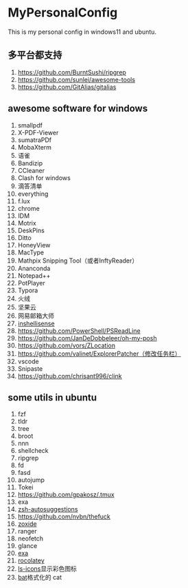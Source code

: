 # MyPersonalConfig

This is my personal config in windows11 and ubuntu.

## 多平台都支持

1. <https://github.com/BurntSushi/ripgrep>
2. <https://github.com/sunlei/awesome-tools>
3. <https://github.com/GitAlias/gitalias>

## awesome software for windows
1. smallpdf
2. X-PDF-Viewer
3. sumatraPDf
4. MobaXterm
5. 语雀
6. Bandizip
7. CCleaner
8. Clash for windows
9. 滴答清单
10. everything
11. f.lux
12. chrome
13. IDM
14. Motrix
15. DeskPins
16. Ditto
17. HoneyView
18. MacType
19. Mathpix Snipping Tool（或者InftyReader）
20. Ananconda
21. Notepad++
22. PotPlayer
23. Typora
24. 火绒
25. 坚果云
26. 网易邮箱大师
27. [inshellisense](https://github.com/microsoft/inshellisense)
28. <https://github.com/PowerShell/PSReadLine>
29. <https://github.com/JanDeDobbeleer/oh-my-posh>
30. <https://github.com/vors/ZLocation>
31. <https://github.com/valinet/ExplorerPatcher（修改任务栏）>
32. vscode
33. Snipaste
34. <https://github.com/chrisant996/clink>

## some utils in ubuntu
1. fzf
2. tldr
3. tree
4. broot
5. nnn
6. shellcheck
7. ripgrep
8. fd
9. fasd
10. autojump
11. Tokei
12. <https://github.com/gpakosz/.tmux>
13. exa
14. [zsh-autosuggestions](https://github.com/zsh-users/zsh-autosuggestions?tab=readme-ov-file)
15. <https://github.com/nvbn/thefuck>
16. [zoxide](https://github.com/ajeetdsouza/zoxide)
17. ranger
18. neofetch
19. glance
20. [exa](https://github.com/ogham/exa)
21. [rocolatey](https://github.com/rocolatey/rocolatey)
22. [ls-icons](https://github.com/sebastiencs/ls-icons)显示彩色图标
23. [bat](https://github.com/sharkdp/)格式化的 cat
